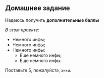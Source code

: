 ## Домашнее задание

Надеюсь получить **дополнительные баллы**

*В этом проекте*:

- Немного инфы;
- Немного инфы;
- Немного инфы:
    - Еще немного инфы;
    - Еще немного инфы.

Поставьте 5, пожалуйста, `хихи`.

